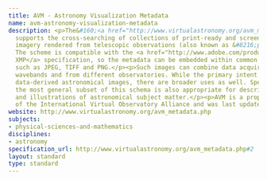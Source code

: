 ```yaml
---
title: AVM - Astronomy Visualization Metadata
name: avm-astronomy-visualization-metadata
description: <p>The&#160;<a href="http://www.virtualastronomy.org/avm_metadata.php">AVM</a>&#160;scheme
  supports the cross-searching of collections of print-ready and screen-ready astronomical
  imagery rendered from telescopic observations (also known as &#8216;pretty pictures&#8217;).
  The scheme is compatible with the <a href="http://www.adobe.com/products/xmp/">Adobe
  XMP</a> specification, so the metadata can be embedded within common image formats
  such as JPEG, TIFF and PNG.</p><p>Such images can combine data acquired at different
  wavebands and from different observatories. While the primary intent is to cover
  data-derived astronomical images, there are broader uses as well. Specifically,
  the most general subset of this schema is also appropriate for describing artwork
  and illustrations of astronomical subject matter.</p><p>AVM is a proposed recommendation
  of the International Virtual Observatory Alliance and was last updated in 2011.</p>
website: http://www.virtualastronomy.org/avm_metadata.php
subjects:
- physical-sciences-and-mathematics
disciplines:
- astronomy
specification_url: http://www.virtualastronomy.org/avm_metadata.php#2
layout: standard
type: standard
---
```


